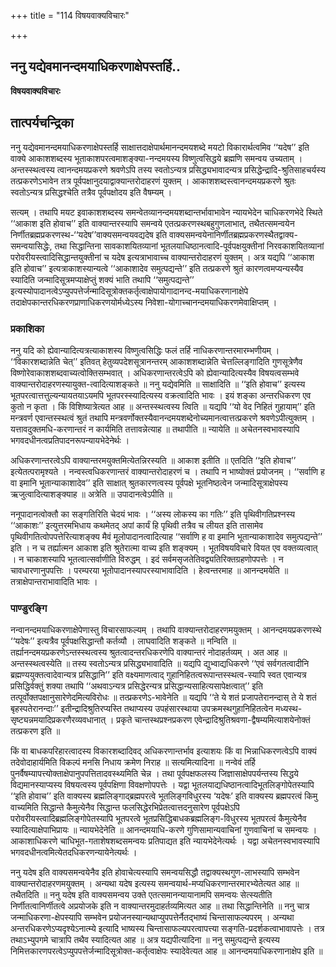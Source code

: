 +++
title = "114 विषयवाक्यविचारः"

+++


## ननु यद्येवमानन्दमयाधिकरणाक्षेपस्तर्हि..

**विषयवाक्यविचारः**

## **तात्पर्यचन्द्रिका**

ननु यद्येवमानन्दमयाधिकरणाक्षेपस्तर्हि साक्षात्तदाक्षेपार्थमानन्दमयशब्दे मयटो विकारार्थत्वमिव ‘‘यदेष’’ इति वाक्ये आकाशशब्दस्य भूताकाशपरत्वमाशङ्क्या-नन्दमयस्य विष्णुत्वसिद्धये ब्रह्मणि समन्वय उच्यताम् । अन्तस्स्थत्वस्य त्वानन्दमयप्रकरणे श्रवणेऽपि तस्य स्वतोऽन्यत्र प्रसिद्ध्यभावादन्यत्र प्रसिद्धेन्द्रादि-श्रुतिसाहचर्यस्य तत्प्रकरणेऽभावेन तत्र पूर्वपक्षानुदयाद्वाक्यान्तरोदाहरणं युक्तम् । आकाशशब्दस्त्वानन्दमयप्रकरणे श्रुतः स्वतोऽन्यत्र प्रसिद्धश्चेति तत्रैव पूर्वपक्षोदय इति वैषम्यम् ।

सत्यम् । तथापि मयट इवाकाशशब्दस्य समन्वेतव्यानन्दमयशब्दान्तर्भावाभावेन न्यायभेदेन चाधिकरणभेदे स्थिते ‘‘आकाश इति होवाच’’ इति वाक्यान्तरस्यापि समन्वये एतत्प्रकरणस्थबहुगुणलाभात्, तथैतत्समन्वयेन निर्णीतब्रह्मप्रकरणस्थ-‘‘यदेष’’वाक्यसमन्वयवद्यदेष इति वाक्यसमन्वयेनानिर्णीतब्रह्मप्रकरणस्थैतद्वाक्य-समन्वयासिद्धेः, तथा सिद्धान्तिना सावकाशयितव्यानां भूतलयाधिष्ठानत्वादि-पूर्वपक्षयुक्तीनां निरवकाशयितव्यानां परोवरीयस्त्वादिसिद्धान्तयुक्तीनां च यदेष इत्यत्राभावाच्च वाक्यान्तरोदाहरणं युक्तम् । अत्र यद्यपि ‘‘आकाश इति होवाच’’ इत्यत्राकाशस्यान्यत्वे ‘‘आकाशादेव समुत्पद्यन्ते’’ इति तत्प्रकरणे श्रुतं कारणत्वमप्यन्यस्यैव स्यादिति जन्मादिसूत्रमप्याक्षेप्तुं शक्यं भाति तथापि ‘‘समुत्पद्यन्ते’’ इत्यस्योपादानत्वेऽप्युपपत्तेर्जन्मादिसूत्रोक्तकर्तृत्वाक्षेपायोगादानन्द-मयाधिकरणानाक्षेपे तदाक्षेपकान्तरधिकरणप्राणाधिकरणयोर्मध्येऽस्य निवेशा-योगाच्चानन्दमयाधिकरणमेवाक्षिप्तम् ।

### **प्रकाशिका**

ननु यदि को ह्येवान्यादित्यत्रत्याकाशस्य विष्णुत्वसिद्धिः फलं तर्हि नाधिकरणान्तरमारम्भणीयम् । ‘‘विकारशब्दान्नेति चेत्’’ इतिवत् हेतुव्यपदेशसूत्रानन्तरम् आकाशशब्दान्नेति चेत्तल्लिङ्गादिति गुणसूत्रेणैव विष्णोरेवाकाशशब्दवाच्यत्वोक्तिसम्भवात् । अधिकरणान्तरत्वेऽपि को ह्येवान्यादित्यस्यैव विषयत्वसम्भवे वाक्यान्तरोदाहरणस्यायुक्त-त्वादित्याशङ्कते ॥ ननु यद्येवमिति ॥ साक्षादिति ॥ ‘‘इति होवाच’’ इत्यस्य भूतपरत्वात्तत्तुल्यन्यायतयाऽयमपि भूतपरस्स्यादित्यस्य वक्रत्वादिति भावः । इयं शङ्का अन्तरधिकरण एव कुतो न कृता । किं विशिष्यात्रेत्यत आह ॥ अन्तस्स्थत्वस्य त्विति ॥ यद्यपि ‘‘यो वेद निहितं गुहायाम्’’ इति मन्त्रवर्ण एवान्तस्स्थत्वं श्रुतं तथापि मन्त्रवर्णोक्तस्यैवानन्दमयशब्देनोच्यमानत्वात्तत्प्रकरणे श्रवणेऽपीत्युक्तम् । यत्तावदुक्तमधि-करणान्तरं न कार्यमिति तत्तावन्नेत्याह ॥ तथापीति ॥ न्यायेति ॥ अचेतनस्वभावस्यापि भगवदधीनत्वप्रतिपादनरूपन्यायभेदेनेर्थः ।

अधिकरणान्तरत्वेऽपि वाक्यान्तरमयुक्तमित्येतन्निरस्यति ॥ आकाश इतीति ॥ एतदिति ‘‘इति होवाच’’ इत्येतत्परामृश्यते । नन्वस्त्वधिकरणान्तरं वाक्यान्तरोदाहरणं च । तथापि न भाष्योक्तं प्रयोजनम् । ‘‘सर्वाणि ह वा इमानि भूतान्याकाशादेव’’ इति साक्षात् श्रुतकारणत्वस्य पूर्वपक्षे भूतनिष्ठत्वेन जन्मादिसूत्राक्षेपस्य ऋजुत्वादित्याशङ्क्याह ॥ अत्रेति ॥ उपादानत्वेऽपीति ॥

ननूपादानत्वोक्तौ का सङ्गतिरिति चेदयं भावः । ‘‘अस्य लोकस्य का गतिः’’ इति पृथिवीगतिप्रश्नस्य ‘‘आकाशः’’ इत्युत्तरमभिधाय कथमेतद् अपां कार्यं हि पृथिवी तत्रैव च लीयत इति तासामेव पृथिवीगतित्वोपपत्तेरित्याशङ्क्य मैवं मूलोपादानत्वादित्याह ‘‘सर्वाणि ह वा इमानि भूतान्याकाशादेव समुत्पद्यन्ते’’ इति । न च तर्ह्यात्मन आकाश इति श्रुतेरात्मा वाच्य इति शङ्क्यम् । भूतविषयविचारे वियत एव वक्तव्यत्वात् । न चाकाशस्यापि भूतत्वात्सर्वाणीति विरुद्धम् । इदं सर्वमसृजतेतिवद्व्यतिरिक्तग्रहणोपपत्तेः । न चावधारणानुपपत्तिः । परम्परया भूतोपादानस्यापरस्याभावादिति । हेत्वन्तरमाह ॥ आनन्दमयेति ॥ तत्राक्षेपान्तराभावादिति भावः ।

### **पाण्डुरङ्गि**

नन्वानन्दमयाधिकरणाक्षेपेणास्तु विचारसाफल्यम् । तथापि वाक्यान्तरोदाहरणमयुक्तम् । आनन्दमयप्रकरणस्थे ‘‘यदेषः’’ इत्यत्रैव पूर्वपक्षसिद्धान्तौ कर्तव्यौ । लाघवादिति शङ्कते ॥ नन्विति ॥ तर्ह्यानन्दमयप्रकरणेऽन्तस्स्थत्वस्य श्रुतत्वादन्तरधिकरणेपि वाक्यान्तरं नोदाहर्तव्यम् । अत आह ॥ अन्तस्स्थत्वस्येति ॥ तस्य स्वतोऽन्यत्र प्रसिद्ध्यभावादिति ॥ यद्यपि द्युभ्वाद्यधिकरणे ‘‘एवं सर्वगतत्वादीनि ब्रह्मण्ययुक्तत्वादेवान्यत्र प्रसिद्धानि’’ इति वक्ष्यमाणत्वाद् गुहानिहितत्वरूपान्तस्स्थत्व-स्यापि स्वत एवान्यत्र प्रसिद्धिर्वक्तुं शक्या तथापि ‘‘अथवाऽन्यत्र प्रसिद्धेरन्यत्र प्रसिद्धान्यसाहित्यसापेक्षत्वात्’’ इति तत्पूर्वोक्तपक्षानुसारेणेदमित्यविरोधः ॥ तत्प्रकरणेऽ-भावेनेति ॥ यद्यपि ‘‘ते ये शतं प्रजापतेरानन्दास् ते ये शतं बृहस्पतेरानन्दाः’’ इतीन्द्रादिश्रुतिरप्यस्ति तथाप्यस्य उपहंसारस्थाया उपक्रमस्थगुहानिहितत्वेन मध्यस्थ-सृष्ट्यन्नमयादिप्रकरणैरव्यवधानात् । प्रकृते चान्तस्थप्रश्नप्रकरण एवेन्द्रादिश्रुतिश्रवणा-द्वैषम्यमित्याशयेनोक्तं तत्प्रकरण इति ॥

किं वा बाधकपरिहारत्वादस्य विकारशब्दादिवद् अधिकरणान्तर्भाव इत्याशयः किं वा भिन्नाधिकरणत्वेऽपि वाक्यं तदेवोदाहार्यमिति विकल्पं मनसि निधाय क्रमेण निराह ॥ सत्यमित्यादिना ॥ नन्वेवं तर्हि पुनर्वैषम्यापत्त्योक्ताक्षेपानुपपत्तितादवस्थ्यमिति चेन्न । तथा पूर्वपक्षफलस्य जिज्ञासाक्षेपपर्यन्तस्य सिद्धये विद्यमानस्याप्यस्य विषयत्वस्य पूर्वपक्षिणा विवक्षणोपपत्तेः । यद्वा भूतलयाद्यधिष्ठानत्वादिभूतलिङ्गोपेतस्यापि ‘‘इति होवाच’’ इति वाक्यस्य ब्रह्मलिङ्गाद्ब्रह्मपरत्वे भूतलिङ्गविधुरस्य ‘यदेषः’ इति वाक्यस्य ब्रह्मपरत्वं किमु वाच्यमिति सिद्धान्ते कैमुत्येनैव सिद्धान्त फलसिद्धेरभिप्रेतत्वात्तदनुसारेण पूर्वपक्षेऽपि परोवरीयस्त्वादिब्रह्मलिङ्गोपेतस्यापि भूतपरत्वे भूतप्रसिद्धिबाधकब्रह्मलिङ्ग-विधुरस्य भूतपरत्वं कैमुत्येनैव स्यादित्याक्षेपाभिप्रायः ॥ न्यायभेदेनेति ॥ आनन्दमयाधि-करणे गुणिसामान्यवाचिनां गुणवाचिनां च समन्वयः । आकाशाधिकरणे चाधिभूत-गताशेषशब्दसमन्वयः प्रतिपाद्यत इति न्यायभेदेनेत्यर्थः । यद्वा अचेतनस्वभावस्यापि भगवदधीनत्वमित्येतदधिकरणन्यायेनेत्यर्थः ।

ननु यदेष इति वाक्यसमन्वयेनैव इति होवाचेत्यस्यापि समन्वयसिद्धौ तद्वाक्यस्थगुण-लाभस्यापि सम्भवेन वाक्यान्तरोदाहरणमयुक्तम् । अन्यथा यदेष इत्यस्य समन्वयार्थ-मप्यधिकरणान्तरमारभ्येतेत्यत आह ॥ तथैतदिति ॥ ननु यदेष इति वाक्यसमन्वय उक्ते एतत्समानन्यायानामपि समन्वयः सेत्स्यतीति निर्णीतत्वानिर्णीतत्वे अप्रयोजके इति न वाक्यान्तरमुदाहर्तव्यमित्यत आह ॥ तथा सिद्धान्तिनेति ॥ ननु चात्र जन्माधिकरणा-क्षेपस्यापि सम्भवेन प्रयोजनस्यान्यथाप्युपपत्तेर्नैतद्भाष्यं चिन्तासाफल्यपरम् । अन्यथा अन्तरधिकरणेऽप्यदृश्येऽनात्म्ये इत्यादि भाष्यस्य चिन्तासाफल्यपरत्वापत्त्या सङ्गति-प्रदर्शकत्वाभावापत्तेः । तत्र तथाऽभ्युपगमे चात्रापि तथैव स्यादित्यत आह ॥ अत्र यद्यपीत्यादिना ॥ ननु समुत्पद्यन्ते इत्यस्य निमित्तकारणपरत्वेऽप्युपपत्तेर्जन्मादिसूत्रोक्त-कर्तृत्वाक्षेपः स्यादेवेत्यत आह ॥ आनन्दमयाधिकरणानाक्षेप इति ॥

